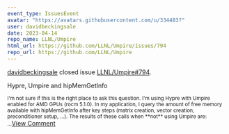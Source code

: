 ```yaml
---
event_type: IssuesEvent
avatar: "https://avatars.githubusercontent.com/u/334483?"
user: davidbeckingsale
date: 2023-04-14
repo_name: LLNL/Umpire
html_url: https://github.com/LLNL/Umpire/issues/794
repo_url: https://github.com/LLNL/Umpire
---
```


<a href='https://github.com/davidbeckingsale' target='_blank'>davidbeckingsale</a> closed issue <a href='https://github.com/LLNL/Umpire/issues/794' target='_blank'>LLNL/Umpire#794</a>.

<p>Hypre, Umpire and hipMemGetInfo</p><small>I'm not sure if this is the right place to ask this question. I'm using Hypre with Umpire enabled for AMD GPUs (rocm 5.1.0). In my application, I query the amount of free memory available with hipMemGetInfo after key steps (matrix creation, vector creation, preconditioner setup, ...). The results of these calls when **not** using Umpire are:...</small><a href='https://github.com/LLNL/Umpire/issues/794' target='_blank'>View Comment</a>